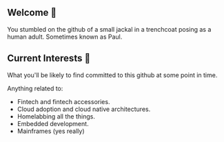 ## Welcome 👋
You stumbled on the github of a small jackal in a trenchcoat posing as a human adult. Sometimes known as Paul. 



## Current Interests 🤔
What you'll be likely to find committed to this github at some point in time. 

Anything related to:

- Fintech and fintech accessories.
- Cloud adoption and cloud native architectures.
- Homelabbing all the things.
- Embedded development.
- Mainframes (yes really)





<!--
**littlejackal/littlejackal** is a ✨ _special_ ✨ repository because its `README.md` (this file) appears on your GitHub profile.

Here are some ideas to get you started:

- 🔭 I’m currently working on ...
- 🌱 I’m currently learning ...
- 👯 I’m looking to collaborate on ...
- 🤔 I’m looking for help with ...
- 💬 Ask me about ...
- 📫 How to reach me: ...
- 😄 Pronouns: ...
- ⚡ Fun fact: ...
-->
